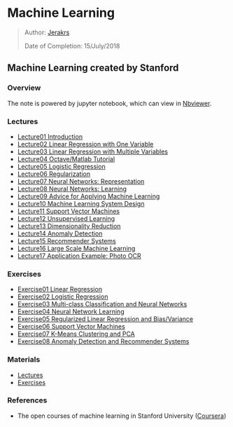 # Machine Learning

> Author: [Jerakrs](http://jerakrs.com/)
>
> Date of Completion: 15/July/2018

## Machine Learning created by Stanford

### Overview

The note is powered by jupyter notebook, which can view in [Nbviewer](http://nbviewer.jupyter.org/github/JeraKrs/Notes/blob/master/src/Machine%20Learning/Stanford%20University/README.ipynb).


### Lectures

* [Lecture01 Introduction](http://nbviewer.jupyter.org/github/JeraKrs/Notes/blob/master/src/Machine%20Learning/Stanford%20University/Lecture01.ipynb)
* [Lecture02 Linear Regression with One Variable](http://nbviewer.jupyter.org/github/JeraKrs/Notes/blob/master/src/Machine%20Learning/Stanford%20University/Lecture02.ipynb)
* [Lecture03 Linear Regression with Multiple Variables](http://nbviewer.jupyter.org/github/JeraKrs/Notes/blob/master/src/Machine%20Learning/Stanford%20University/Lecture03.ipynb)
* [Lecture04 Octave/Matlab Tutorial](http://nbviewer.jupyter.org/github/JeraKrs/Notes/blob/master/src/Machine%20Learning/Stanford%20University/Lecture04.ipynb)
* [Lecture05 Logistic Regression](http://nbviewer.jupyter.org/github/JeraKrs/Notes/blob/master/src/Machine%20Learning/Stanford%20University/Lecture05.ipynb)
* [Lecture06 Regularization](http://nbviewer.jupyter.org/github/JeraKrs/Notes/blob/master/src/Machine%20Learning/Stanford%20University/Lecture06.ipynb)
* [Lecture07 Neural Networks: Representation](http://nbviewer.jupyter.org/github/JeraKrs/Notes/blob/master/src/Machine%20Learning/Stanford%20University/Lecture07.ipynb)
* [Lecture08 Neural Networks: Learning](http://nbviewer.jupyter.org/github/JeraKrs/Notes/blob/master/src/Machine%20Learning/Stanford%20University/Lecture08.ipynb)
* [Lecture09 Advice for Applying Machine Learning](http://nbviewer.jupyter.org/github/JeraKrs/Notes/blob/master/src/Machine%20Learning/Stanford%20University/Lecture09.ipynb)
* [Lecture10 Machine Learning System Design](http://nbviewer.jupyter.org/github/JeraKrs/Notes/blob/master/src/Machine%20Learning/Stanford%20University/Lecture10.ipynb)
* [Lecture11 Support Vector Machines](http://nbviewer.jupyter.org/github/JeraKrs/Notes/blob/master/src/Machine%20Learning/Stanford%20University/Lecture11.ipynb)
* [Lecture12 Unsupervised Learning](http://nbviewer.jupyter.org/github/JeraKrs/Notes/blob/master/src/Machine%20Learning/Stanford%20University/Lecture12.ipynb)
* [Lecture13 Dimensionality Reduction](http://nbviewer.jupyter.org/github/JeraKrs/Notes/blob/master/src/Machine%20Learning/Stanford%20University/Lecture13.ipynb)
* [Lecture14 Anomaly Detection](http://nbviewer.jupyter.org/github/JeraKrs/Notes/blob/master/src/Machine%20Learning/Stanford%20University/Lecture14.ipynb)
* [Lecture15 Recommender Systems](http://nbviewer.jupyter.org/github/JeraKrs/Notes/blob/master/src/Machine%20Learning/Stanford%20University/Lecture15.ipynb)
* [Lecture16 Large Scale Machine Learning](http://nbviewer.jupyter.org/github/JeraKrs/Notes/blob/master/src/Machine%20Learning/Stanford%20University/Lecture16.ipynb)
* [Lecture17 Application Example: Photo OCR](http://nbviewer.jupyter.org/github/JeraKrs/Notes/blob/master/src/Machine%20Learning/Stanford%20University/Lecture17.ipynb)

### Exercises

* [Exercise01 Linear Regression](https://github.com/JeraKrs/notes/tree/master/src/Machine%20Learning/Stanford%20University/Exercise01)
* [Exercise02 Logistic Regression](https://github.com/JeraKrs/notes/tree/master/src/Machine%20Learning/Stanford%20University/Exercise02)
* [Exercise03 Multi-class Classification and Neural Networks](https://github.com/JeraKrs/notes/tree/master/src/Machine%20Learning/Stanford%20University/Exercise03)
* [Exercise04 Neural Network Learning](https://github.com/JeraKrs/notes/tree/master/src/Machine%20Learning/Stanford%20University/Exercise04)
* [Exercise05 Regularized Linear Regression and Bias/Variance](https://github.com/JeraKrs/notes/tree/master/src/Machine%20Learning/Stanford%20University/Exercise05)
* [Exercise06 Support Vector Machines](https://github.com/JeraKrs/notes/tree/master/src/Machine%20Learning/Stanford%20University/Exercise06)
* [Exercise07 K-Means Clustering and PCA](https://github.com/JeraKrs/notes/tree/master/src/Machine%20Learning/Stanford%20University/Exercise07)
* [Exercise08 Anomaly Detection and Recommender Systems](https://github.com/JeraKrs/notes/tree/master/src/Machine%20Learning/Stanford%20University/Exercise08)

### Materials

* [Lectures](https://drive.google.com/drive/u/0/folders/1z1e6ZSaapqdH-WRPflpIDhGBEyqSGg5F)
* [Exercises](https://drive.google.com/drive/u/0/folders/1XYd9JOPSHR4GozwBRVL1d5bXDCGEZLSU)

### References

* The open courses of machine learning in Stanford University ([Coursera](https://www.coursera.org/learn/machine-learning/home/welcome))
